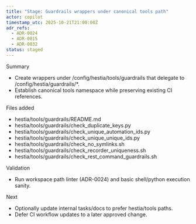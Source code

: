 ```yaml
---
title: "Stage: Guardrails wrappers under canonical tools path"
actor: copilot
timestamp_utc: 2025-10-21T21:00:00Z
adr_refs:
  - ADR-0024
  - ADR-0015
  - ADR-0032
status: staged
---
```


Summary
- Create wrappers under /config/hestia/tools/guardrails that delegate to /config/hestia/guardrails/*.
- Establish canonical tools namespace while preserving existing CI references.

Files added
- hestia/tools/guardrails/README.md
- hestia/tools/guardrails/check_duplicate_keys.py
- hestia/tools/guardrails/check_unique_automation_ids.py
- hestia/tools/guardrails/check_unique_unique_ids.py
- hestia/tools/guardrails/check_no_symlinks.sh
- hestia/tools/guardrails/check_recorder_uniqueness.sh
- hestia/tools/guardrails/check_rest_command_guardrails.sh

Validation
- Run workspace path linter (ADR-0024) and basic shell/python execution sanity.

Next
- Optionally update internal tasks/docs to prefer hestia/tools paths.
- Defer CI workflow updates to a later approved change.
